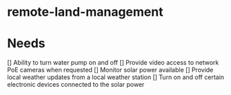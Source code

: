 # remote-land-management

# Needs
[] Ability to turn water pump on and off
[] Provide video access to network PoE cameras when requested
[] Monitor solar power available
[] Provide local weather updates from a local weather station
[] Turn on and off certain electronic devices connected to the solar power
